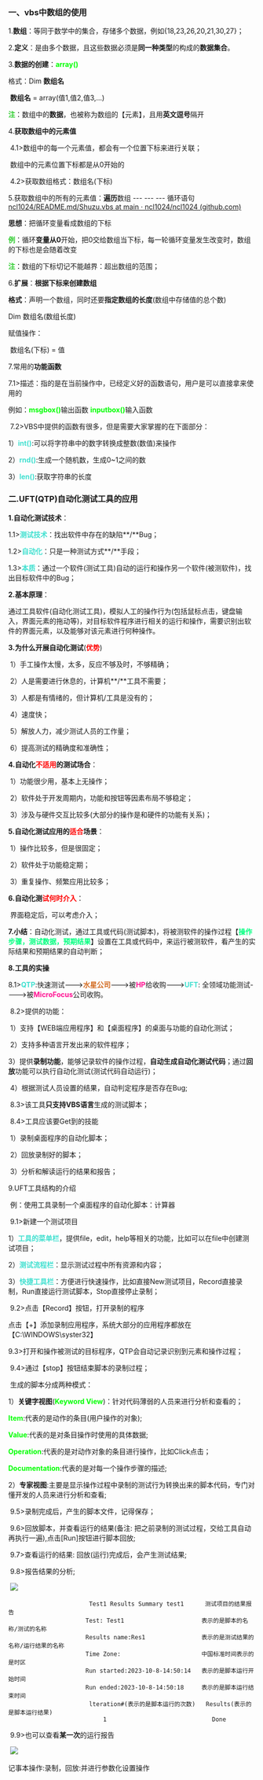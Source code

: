 ### 一、vbs中数组的使用

1.**数组**：等同于数学中的集合，存储多个数据，例如{18,23,26,20,21,30,27}；

2.**定义**：是由多个数据，且这些数据必须是**同一种类型**的构成的**数据集合**。

3.**数据的创建**：<font color = '#00FF00'>**array()**</font>

格式：Dim **数组名**

​            **数组名** = array(值1,值2,值3,...)

<font color = '#32CD32'> **注**</font>：数组中的**数据**，也被称为数组的【元素】，且用**英文逗号**隔开

4.**获取数组中的元素值**

​           4.1>数组中的每一个元素值，都会有一个位置下标来进行关联；

​                   数组中的元素位置下标都是从0开始的

​           4.2>获取数组格式：数组名(下标)

5.获取数组中的所有的元素值：**遍历**数组 --- --- --- 循环语句[ncl1024/README.md/Shuzu.vbs at main · ncl1024/ncl1024 (github.com)](https://github.com/ncl1024/ncl1024/blob/main/README.md/Shuzu.vbs)

**思想**：把循环变量看成数组的下标

<font color = '#32CD32'>**例**</font>：循环**变量从0**开始，把0交给数组当下标，每一轮循环变量发生改变时，数组的下标也是会随着改变

<font color = '#32CD32'> **注**</font>：数组的下标切记不能越界：超出数组的范围；

6.**扩展**：**根据下标来创建数组**

**格式**：声明一个数组，同时还要**指定数组的长度**(数组中存储值的总个数)

Dim 数组名(数组长度)

赋值操作：

​                数组名(下标) = 值

7.常用的**功能函数**

​            7.1>描述：指的是在当前操作中，已经定义好的函数语句，用户是可以直接拿来使用的

​                    例如：<font color = '#00FF00'>**msgbox()**</font>输出函数             <font color = '#00FF00'>**inputbox()**</font>输入函数

​            7.2>VBS中提供的函数有很多，但是需要大家掌握的在下面部分：

​                      1）<font color = '#40E0D0'>**int()**</font>:可以将字符串中的数字转换成整数(数值)来操作

​                      2）<font color = '#40E0D0'>**rnd()**</font>:生成一个随机数，生成0~1之间的数

​                      3）<font color = '#40E0D0'>**len()**</font>:获取字符串的长度

### 二.UFT(QTP)自动化测试工具的应用

**1.自动化测试技术**：

​               1.1><font color = '#40E0D0'>**测试技术**</font>：找出软件中存在的缺陷**/**Bug；

​               1.2><font color = '#40E0D0'>**自动化**</font>：只是一种测试方式**/**手段；

​               1.3><font color = '#40E0D0'>**本质**</font>：通过一个软件(测试工具)自动的运行和操作另一个软件(被测软件)，找出目标软件中的Bug；

**2.基本原理**：

​           通过工具软件(自动化测试工具)，模拟人工的操作行为(包括鼠标点击，键盘输入，界面元素的拖动等)，对目标软件程序进行相关的运行和操作，需要识别出软件的界面元素，以及能够对该元素进行何种操作。

**3.为什么开展自动化测试**(<font color = '#FF0000'>**优势**</font>)

​               1）手工操作太慢，太多，反应不够及时，不够精确；

​               2）人是需要进行休息的，计算机**/**工具不需要；

​               3）人都是有情绪的，但计算机/工具是没有的；

​               4）速度快；

​               5）解放人力，减少测试人员的工作量；

​               6）提高测试的精确度和准确性；

**4.自动化<font color = '#FF0000'>不适用</font>的测试场合**：

​               1）功能很少用，基本上无操作；

​               2）软件处于开发周期内，功能和按钮等因素布局不够稳定；

​               3）涉及与硬件交互比较多(大部分的操作是和硬件的功能有关系)；

**5.自动化测试应用的<font color = '#FF0000'>适合</font>场景**：

​               1）操作比较多，但是很固定；

​               2）软件处于功能稳定期；

​               3）重复操作、频繁应用比较多；

**6.自动化测<font color = '#FF0000'>试何时介入</font>**：

​               界面稳定后，可以考虑介入；

**7.小结**：自动化测试，通过工具或代码(测试脚本)，将被测软件的操作过程【<font color = '#00FF7F'>**操作步骤，测试数据，预期结果**</font>】设置在工具或代码中，来运行被测软件，看产生的实际结果和预期结果的自动判断；

**8.工具的实操** 

​           8.1><font color = '#40E0D0'>**QTP**</font>:快速测试---><font color = '#D2691E'>**水星公司**</font>--->被<font color = '#FF1493'>**HP**</font>给收购---><font color = '#40E0D0'>**UFT**</font>: 全领域功能测试---->被<font color = '#FF1493'>**MicroFocus**</font>公司收购。

​           8.2>提供的功能：

​                   1）支持【WEB端应用程序】和【桌面程序】的桌面与功能的自动化测试；

​                   2）支持多种语言开发出来的软件程序；

​                   3）提供**录制功能**，能够记录软件的操作过程，**自动生成自动化测试代码**；通过**回放**功能可以执行自动化测试(测试代码自动运行)；

​                   4）根据测试人员设置的结果，自动判定程序是否存在Bug;

​          8.3>该工具**只支持VBS语言**生成的测试脚本；

​          8.4>工具应该要Get到的技能

​                  1）录制桌面程序的自动化脚本；

​                  2）回放录制好的脚本；

​                  3）分析和解读运行的结果和报告；

9.UFT工具结构的介绍

​                      例：使用工具录制一个桌面程序的自动化脚本：计算器

​           9.1>新建一个测试项目

​                  1）<font color = '#40E0D0'>**工具的菜单栏**</font>，提供file，edit，help等相关的功能，比如可以在file中创建测试项目；

​                  2）<font color = '#40E0D0'>**测试流程栏**</font>：显示测试过程中所有资源和内容；

​                  3）<font color = '#40E0D0'>**快捷工具栏**</font>：方便进行快速操作，比如直接New测试项目，Record直接录制，Run直接运行测试脚本，Stop直接停止录制；

​           9.2>点击【Record】按钮，打开录制的程序

​                  点击【+】添加录制应用程序，系统大部分的应用程序都放在【C:\WINDOWS\syster32】

​           9.3>打开和操作被测试的目标程序，QTP会自动记录识别到元素和操作过程；

​           9.4>通过【stop】按钮结束脚本的录制过程；

​                       生成的脚本分成两种模式：

​                               1）**关键字视图**(<font color = '#00FF00'>**Keyword View**</font>)：针对代码薄弱的人员来进行分析和查看的；

​                                     <font color = '#00FF00'>**Item**</font>:代表的是动作的条目(用户操作的对象);

​                                     <font color = '#00FF00'>**Value**</font>:代表的是对条目操作时使用的具体数据;

​                                     <font color = '#00FF00'>**Operation**</font>:代表的是对动作对象的条目进行操作，比如Click点击；

​                                     <font color = '#00FF00'>**Documentation**</font>:代表的是对每一个操作步骤的描述;

​                               2）**专家视图**:主要是显示操作过程中录制的测试行为转换出来的脚本代码，专门对懂开发的人员来进行分析和查看;

​           9.5>录制完成后，产生的脚本文件，记得保存；

​           9.6>回放脚本，并查看运行的结果(备注: 把之前录制的测试过程，交给工具自动再执行一遍),点击[Run]按钮进行脚本回放;

​           9.7>查看运行的结果: 回放(运行)完成后，会产生测试结果;

​           9.8>报告结果的分析;

​                  ![](https://note.youdao.com/yws/public/resource/ef5a5bd3ca5bc2c45cd8cc612858e786/xmlnote/WEB24f8b5978b80df171f8e8f7bacef2bd9/WEBRESOURCE3110464744aa6da443e02d5cd6d807e0/172108)

                           Test1 Results Summary test1      测试项目的结果报告
                ​          Test: Test1                      表示的是脚本的名称/测试的名称
                ​          Results name:Res1                表示的是测试结果的名称/运行结果的名称
                ​          Time Zone:                       中国标准时间表示的是时区
                ​          Run started:2023-10-8-14:50:14   表示的是脚本运行开始时间
                ​          Run ended:2023-10-8-14:50:18     表示的是脚本运行结束时间
                           lteration#(表示的是脚本运行的次数)   Results(表示的是脚本运行结果)
                               1                              Done

​           9.9>也可以查看**某一次**的运行报告

​                   ![](https://note.youdao.com/yws/public/resource/ef5a5bd3ca5bc2c45cd8cc612858e786/xmlnote/WEB24f8b5978b80df171f8e8f7bacef2bd9/WEBRESOURCE349c3acfc65391fe0d1b4d6bdf62e9be/172112)

记事本操作:录制，回放:并进行参数化设置操作
